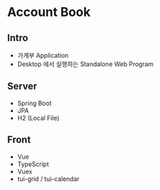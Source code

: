 # Account Book

## Intro
* 가계부 Application
* Desktop 에서 실행하는 Standalone Web Program

## Server
* Spring Boot
* JPA
* H2 (Local File)

## Front
* Vue
* TypeScript
* Vuex
* tui-grid / tui-calendar